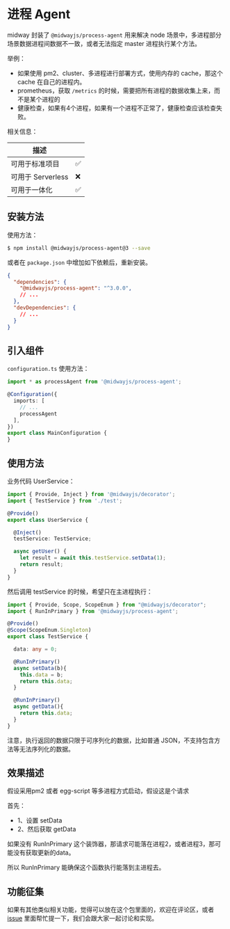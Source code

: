 # 进程 Agent

midway 封装了 `@midwayjs/process-agent` 用来解决 node 场景中，多进程部分场景数据进程间数据不一致，或者无法指定 master 进程执行某个方法。


举例：

- 如果使用 pm2、cluster、多进程进行部署方式，使用内存的 cache，那这个 cache 在自己的进程内。
- prometheus，获取 `/metrics` 的时候，需要把所有进程的数据收集上来，而不是某个进程的
- 健康检查，如果有4个进程，如果有一个进程不正常了，健康检查应该检查失败。



相关信息：

| 描述              |      |
| ----------------- | ---- |
| 可用于标准项目    | ✅    |
| 可用于 Serverless | ❌    |
| 可用于一体化      | ✅    |



## 安装方法

使用方法：

```bash
$ npm install @midwayjs/process-agent@3 --save
```

或者在 `package.json` 中增加如下依赖后，重新安装。

```json
{
  "dependencies": {
    "@midwayjs/process-agent": "^3.0.0",
    // ...
  },
  "devDependencies": {
    // ...
  }
}
```



## 引入组件

`configuration.ts` 使用方法：

```typescript
import * as processAgent from '@midwayjs/process-agent';

@Configuration({
  imports: [
    // ...
    processAgent
  ],
})
export class MainConfiguration {
}

```
## 使用方法

业务代码 UserService：

```typescript
import { Provide, Inject } from '@midwayjs/decorator';
import { TestService } from './test';

@Provide()
export class UserService {

  @Inject()
  testService: TestService;

  async getUser() {
    let result = await this.testService.setData(1);
    return result;
  }
}

```
然后调用 testService 的时候，希望只在主进程执行：

```typescript
import { Provide, Scope, ScopeEnum } from "@midwayjs/decorator";
import { RunInPrimary } from '@midwayjs/process-agent';

@Provide()
@Scope(ScopeEnum.Singleton)
export class TestService {

  data: any = 0;

  @RunInPrimary()
  async setData(b){
    this.data = b;
    return this.data;
  }

  @RunInPrimary()
  async getData(){
    return this.data;
  }
}

```
注意，执行返回的数据只限于可序列化的数据，比如普通 JSON，不支持包含方法等无法序列化的数据。


## 效果描述
假设采用pm2 或者 egg-script 等多进程方式启动，假设这是个请求

首先：

- 1、设置 setData
- 2、然后获取 getData


如果没有 RunInPrimary 这个装饰器，那请求可能落在进程2，或者进程3，那可能没有获取更新的data。

所以 RunInPrimary 能确保这个函数执行能落到主进程去。


## 功能征集
如果有其他类似相关功能，觉得可以放在这个包里面的，欢迎在评论区，或者 [issue](https://github.com/midwayjs/midway/issues) 里面帮忙提一下，我们会跟大家一起讨论和实现。

